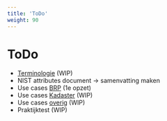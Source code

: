 ```yaml
---
title: 'ToDo'
weight: 90
---
```


# ToDo

- [Terminologie](/ftv/docs/5.architectuur/resources/terminologie) (WIP)
- NIST attributes document -> samenvatting maken
- Use cases [BRP](/ftv/docs/5.architectuur/usecases/brp) (1e opzet)
- Use cases [Kadaster](/ftv/docs/5.architectuur/usecases/kadaster) (WIP)
- Use cases [overig](/ftv/docs/5.architectuur/usecases/overzicht) (WIP)
- Praktijktest (WIP)
